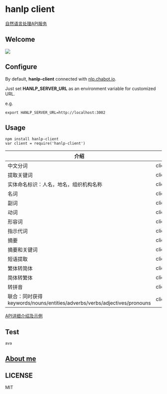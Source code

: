 # hanlp client
[自然语言处理API服务](http://nlp.chatbot.io/public/index.html)

## Welcome
![](https://camo.githubusercontent.com/ae91a5698ad80d3fe8e0eb5a4c6ee7170e088a7d/687474703a2f2f37786b6571692e636f6d312e7a302e676c622e636c6f7564646e2e636f6d2f61692f53637265656e25323053686f74253230323031372d30342d30342532306174253230382e32302e3437253230504d2e706e67)

## Configure
By default, **hanlp-client** connected with [nlp.chabot.io](http://nlp.chatbot.io/public/index.html).

Just set **HANLP\_SERVER\_URL** as an environment variable for customized URL.

e.g.

```
export HANLP_SERVER_URL=http://localhost:3002
```

## Usage
```
npm install hanlp-client
var client = require('hanlp-client')
```

| 介绍 | 方法 | 
| --- | --- |
| 中文分词 | client.cutSentence(data) | 
| 提取关键词 | client.getKeywords(data) | 
| 实体命名标识：人名，地名，组织机构名称 | client.matchEntities(data) | 
| 名词 | client.matchNoun(data) | 
| 副词 | client.matchAdverbs(data) | 
| 动词 | client.matchVerbs(data) | 
| 形容词 | client.matchAdjectives(data) | 
| 指示代词 | client.matchPronouns(data) | 
| 摘要 | client.getSummary(data) | 
| 摘要和关键词 | client.getSummaryAndKeywords(data) | 
| 短语提取 | client.getPhrase(data) | 
| 繁体转简体 |  client.convertJT(data) | 
| 简体转繁体 | client.convertFT(data) | 
| 转拼音 | client.convertPY(data) | 
| 联合：同时获得keywords/nouns/entities/adverbs/verbs/adjectives/pronouns |client.combine(data) | 

[API详细介绍及示例](https://github.com/Samurais/hanlp-client/blob/master/test/index.js)

## Test
```
ava
```

## [About me](http://blog.chatbot.io/webcv/)

## LICENSE
MIT